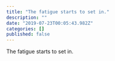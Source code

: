 ```yaml
---
title: "The fatigue starts to set in."
description: ""
date: "2019-07-23T00:05:43.982Z"
categories: []
published: false
---
```


  

  

The fatigue starts to set in.

